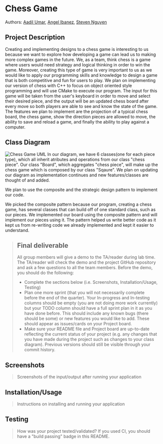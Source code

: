 # Chess Game
 
Authors: [Aadil Umar](https://github.com/AadilU), [Angel Ibanez](https://github.com/anglesideangel), [Steven Nguyen](https://github.com/steven1248012)

## Project Description

Creating and implementing designs to a chess game is interesting to us because we want to explore how developing a game can lead us to making more complex games in the future. We, as a team, think chess is a game where users would need strategy and logical thinking in order to win the game. Moreover, creating this type of game is very important to us as we would like to apply our programming skills and knowledge to design a game that is both competitive and fun for users to play. We plan on implementing our version of chess with C++ to focus on object oriented style programming and will use CMake to execute our program. The input for this game will be taken from the user's keyboard in order to move and select their desired piece, and the output will be an updated chess board after every move so both players are able to see and know the state of the game. The features we plan to implement are the projection of a typical chess board, the chess game, show the direction pieces are allowed to move, the ability to save and reload a game, and finally the ability to play against a computer.

## Class Diagram
![Chess Game UML](https://user-images.githubusercontent.com/102494188/166168642-aa828f73-7861-4ef9-a6eb-9a5586c59bd5.png)
In our diagram, we have 6 classes(one for each piece type), which all inherit atributes and operations from our class "chess piece". Our class "Board", which aggregates "chess piece", will make up the chess game which is composed by our class "Sqaure". We plan on updating our diagram as implementation continues and new features/classes are thought of and added. 

We plan to use the composite and the strategic design pattern to implement our code.

We picked the composite pattern because our program, creating a chess game, has several classes that can build off of one standard class, such as our pieces. We implemented our board using the composite pattern and will implement our pieces using it. The pattern helped us write better code as it kept us from re-writing code we already implemented and kept it easier to understand.


 
 > ## Final deliverable
 > All group members will give a demo to the TA/reader during lab time. The TA/reader will check the demo and the project GitHub repository and ask a few questions to all the team members. 
 > Before the demo, you should do the following:
 > * Complete the sections below (i.e. Screenshots, Installation/Usage, Testing)
 > * Plan one more sprint (that you will not necessarily complete before the end of the quarter). Your In-progress and In-testing columns should be empty (you are not doing more work currently) but your TODO column should have a full sprint plan in it as you have done before. This should include any known bugs (there should be some) or new features you would like to add. These should appear as issues/cards on your Project board.
 > * Make sure your README file and Project board are up-to-date reflecting the current status of your project (e.g. any changes that you have made during the project such as changes to your class diagram). Previous versions should still be visible through your commit history. 
 
 ## Screenshots
 > Screenshots of the input/output after running your application
 ## Installation/Usage
 > Instructions on installing and running your application
 ## Testing
 > How was your project tested/validated? If you used CI, you should have a "build passing" badge in this README.
 
